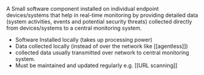A Small software component installed on individual endpoint devices/systems that help in real-time monitoring by providing detailed data (system activities, events and potential security threats) collected directly from devices/systems to a central monitoring system.
- Software Installed locally (takes up processing power)
- Data collected locally (instead of over the network like [[agentless]])
- collected data usually transmitted over network to central monitoring system.
- Must be maintained and updated regularly
e.g. [[URL scanning]]